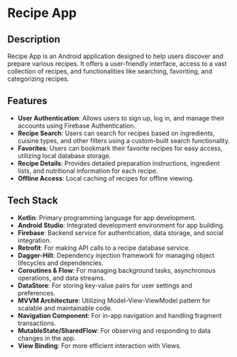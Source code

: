# Recipe App

## Description

Recipe App is an Android application designed to help users discover and prepare various recipes. It offers a user-friendly interface, access to a vast collection of recipes, and functionalities like searching, favoriting, and categorizing recipes.

## Features
- **User Authentication**: Allows users to sign up, log in, and manage their accounts using Firebase Authentication.
- **Recipe Search**: Users can search for recipes based on ingredients, cuisine types, and other filters using a custom-built search functionality.
- **Favorites**: Users can bookmark their favorite recipes for easy access, utilizing local database storage.
- **Recipe Details**: Provides detailed preparation instructions, ingredient lists, and nutritional information for each recipe.
- **Offline Access**: Local caching of recipes for offline viewing.

## Tech Stack
- **Kotlin**: Primary programming language for app development.
- **Android Studio**: Integrated development environment for app building.
- **Firebase**: Backend service for authentication, data storage, and social integration.
- **Retrofit**: For making API calls to a recipe database service.
- **Dagger-Hilt**: Dependency injection framework for managing object lifecycles and dependencies.
- **Coroutines & Flow**: For managing background tasks, asynchronous operations, and data streams.
- **DataStore**: For storing key-value pairs for user settings and preferences.
- **MVVM Architecture**: Utilizing Model-View-ViewModel pattern for scalable and maintainable code.
- **Navigation Component**: For in-app navigation and handling fragment transactions.
- **MutableState/SharedFlow**: For observing and responding to data changes in the app.
- **View Binding**: For more efficient interaction with Views.


